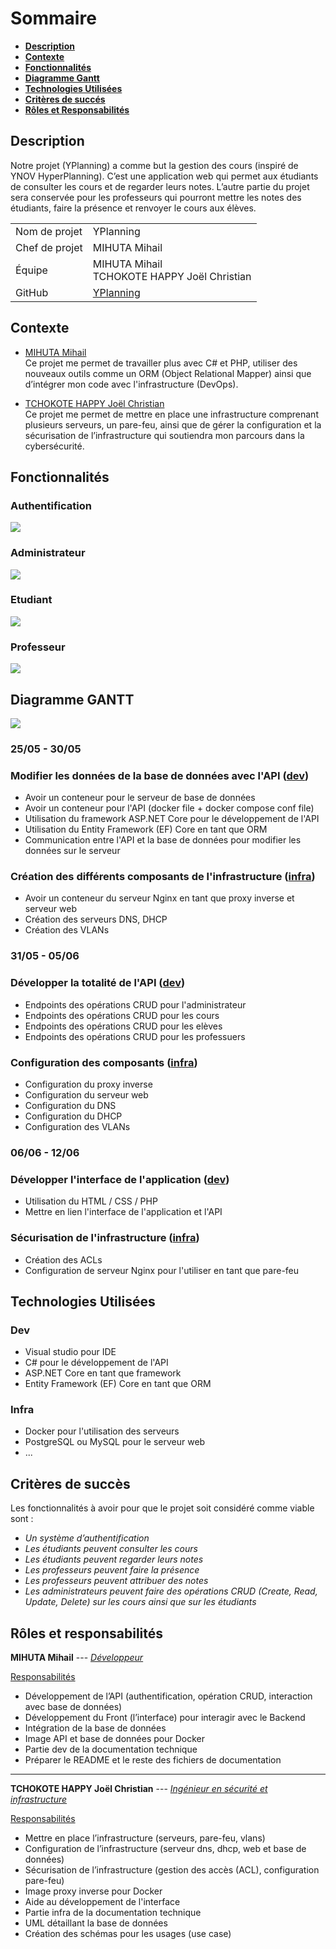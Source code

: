 # Sommaire
- [**Description**](#description)
- [**Contexte**](#contexte)
- [**Fonctionnalités**](#fonctionnalités)
- [**Diagramme Gantt**](#Diagramme-gantt)
- [**Technologies Utilisées**](#technologies-utilisées)
- [**Critères de succés**](#critères-de-succès)
- [**Rôles et Responsabilités**](#rôles-et-responsabilités)

## Description
Notre projet (YPlanning) a comme but la gestion des cours (inspiré
de YNOV HyperPlanning). C’est une application web qui permet
aux étudiants de consulter les cours et de regarder leurs notes.
L’autre partie du projet sera conservée pour les professeurs qui
pourront mettre les notes des étudiants, faire la présence et
renvoyer le cours aux élèves.

|                |                                                          |
|:---------------|:---------------------------------------------------------|
| Nom de projet  | YPlanning                                                |
| Chef de projet | MIHUTA Mihail                                            |
| Équipe         | MIHUTA Mihail <br> TCHOKOTE HAPPY Joël Christian         |
| GitHub         | [YPlanning](https://github.com/MihutaMihail/YPlanning)   |


## Contexte
- <ins>MIHUTA Mihail</ins> <br>
Ce projet me permet de travailler plus avec C# et PHP, utiliser des
nouveaux outils comme un ORM (Object Relational Mapper) ainsi
que d’intégrer mon code avec l'infrastructure (DevOps).

- <ins>TCHOKOTE HAPPY Joël Christian</ins> <br>
Ce projet me permet de mettre en place une infrastructure
comprenant plusieurs serveurs, un pare-feu, ainsi que de gérer la
configuration et la sécurisation de l’infrastructure qui soutiendra
mon parcours dans la cybersécurité.

## Fonctionnalités
### Authentification
<img src="./Img/use_case_authentification.jpg">

### Administrateur
<img src="./Img/use_case_admin.jpg">

### Etudiant
<img src="./Img/use_case_etudiant.jpg">

### Professeur
<img src="./Img/use_case_prof.jpg">

## Diagramme GANTT
<img src="./../Gantt/gantt.JPG">

### 25/05 - 30/05
### Modifier les données de la base de données avec l'API (<ins>dev</ins>)
- Avoir un conteneur pour le serveur de base de données
- Avoir un conteneur pour l'API (docker file + docker compose conf file)
- Utilisation du framework ASP.NET Core pour le développement de l'API
- Utilisation du Entity Framework (EF) Core en tant que ORM
- Communication entre l'API et la base de données pour modifier les données sur le serveur

### Création des différents composants de l'infrastructure (<ins>infra</ins>)
- Avoir un conteneur du serveur Nginx en tant que proxy inverse et serveur web
- Création des serveurs DNS, DHCP
- Création des VLANs

### 31/05 - 05/06
### Développer la totalité de l'API (<ins>dev</ins>)
- Endpoints des opérations CRUD pour l'administrateur
- Endpoints des opérations CRUD pour les cours
- Endpoints des opérations CRUD pour les elèves
- Endpoints des opérations CRUD pour les professuers

### Configuration des composants (<ins>infra</ins>)
- Configuration du proxy inverse
- Configuration du serveur web
- Configuration du DNS
- Configuration du DHCP
- Configuration des VLANs

### 06/06 - 12/06
### Développer l'interface de l'application (<ins>dev</ins>)
- Utilisation du HTML / CSS / PHP
- Mettre en lien l'interface de l'application et l'API

### Sécurisation de l'infrastructure (<ins>infra</ins>)
- Création des ACLs
- Configuration de serveur Nginx pour l'utiliser en tant que pare-feu

## Technologies Utilisées
### Dev
- Visual studio pour IDE
- C# pour le développement de l'API
- ASP.NET Core en tant que framework
- Entity Framework (EF) Core en tant que ORM

### Infra
- Docker pour l'utilisation des serveurs
- PostgreSQL ou MySQL pour le serveur web
- ...

## Critères de succès
Les fonctionnalités à avoir pour que le projet soit considéré comme viable sont :

- *Un système d’authentification*
- *Les étudiants peuvent consulter les cours* 
- *Les étudiants peuvent regarder leurs notes*
- *Les professeurs peuvent faire la présence*
- *Les professeurs peuvent attribuer des notes*
- *Les administrateurs peuvent faire des opérations CRUD (Create, Read, Update, Delete) sur les cours ainsi que sur les étudiants*

## Rôles et responsabilités
**MIHUTA Mihail** --- <ins>*Développeur*</ins>

<ins>Responsabilités</ins>
- Développement de l’API (authentification, opération CRUD, interaction avec base de données)
- Développement du Front (l’interface) pour interagir avec le Backend
- Intégration de la base de données
- Image API et base de données pour Docker
- Partie dev de la documentation technique
- Préparer le README et le reste des fichiers de documentation

---

**TCHOKOTE HAPPY Joël Christian** --- <ins>*Ingénieur en sécurité et infrastructure*</ins>

<ins>Responsabilités</ins>
- Mettre en place l’infrastructure (serveurs, pare-feu, vlans)
- Configuration de l’infrastructure (serveur dns, dhcp, web et base de données)
- Sécurisation de l’infrastructure (gestion des accès (ACL), configuration pare-feu)
- Image proxy inverse pour Docker
- Aide au développement de l'interface
- Partie infra de la documentation technique
- UML détaillant la base de données
- Création des schémas pour les usages (use case)
